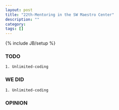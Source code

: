 ```yaml
---
layout: post
title: "22th-Mentoring in the SW Maestro Center"
description: ""
category: 
tags: []
---
```

{% include JB/setup %}
### TODO
	1. Unlimited-coding

### WE DID
	1. Unlimited-coding

### OPINION
